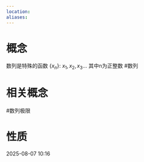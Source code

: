 ```yaml
---
location: 
aliases:
---
```

# 概念
数列是特殊的函数
$\{x_n\}$: $x_1,x_2,x_3...$
其中n为正整数
#数列
# 相关概念
#数列极限

# 性质

2025-08-07 10:16



